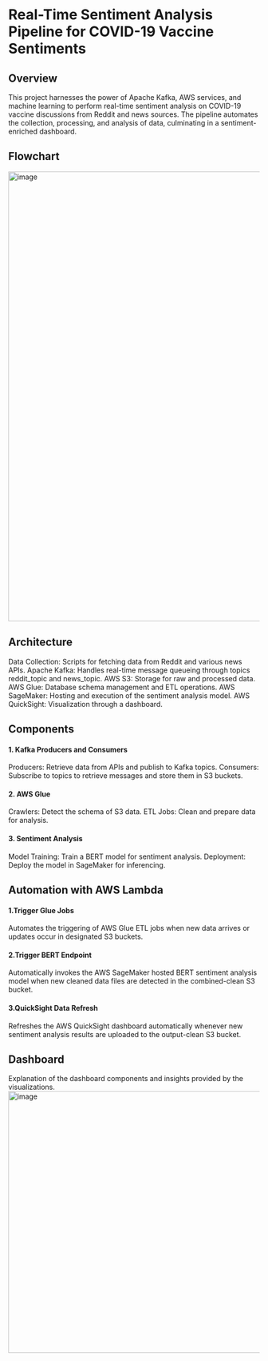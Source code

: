 # Real-Time Sentiment Analysis Pipeline for COVID-19 Vaccine Sentiments
## Overview
This project harnesses the power of Apache Kafka, AWS services, and machine learning to perform real-time sentiment analysis on COVID-19 vaccine discussions from Reddit and news sources. The pipeline automates the collection, processing, and analysis of data, culminating in a sentiment-enriched dashboard.

## Flowchart
<img width="900" alt="image" src="https://github.com/VishnuMurali08/aws-data-engineering-pipeline/assets/97467016/701e2641-120f-4b06-b27e-1c783ce32231">

## Architecture
Data Collection: Scripts for fetching data from Reddit and various news APIs.
Apache Kafka: Handles real-time message queueing through topics reddit_topic and news_topic.
AWS S3: Storage for raw and processed data.
AWS Glue: Database schema management and ETL operations.
AWS SageMaker: Hosting and execution of the sentiment analysis model.
AWS QuickSight: Visualization through a dashboard.
## Components
#### 1. Kafka Producers and Consumers
Producers: Retrieve data from APIs and publish to Kafka topics.
Consumers: Subscribe to topics to retrieve messages and store them in S3 buckets.
#### 2. AWS Glue
Crawlers: Detect the schema of S3 data.
ETL Jobs: Clean and prepare data for analysis.
#### 3. Sentiment Analysis
Model Training: Train a BERT model for sentiment analysis.
Deployment: Deploy the model in SageMaker for inferencing.

## Automation with AWS Lambda
#### 1.Trigger Glue Jobs
Automates the triggering of AWS Glue ETL jobs when new data arrives or updates occur in designated S3 buckets.
#### 2.Trigger BERT Endpoint
Automatically invokes the AWS SageMaker hosted BERT sentiment analysis model when new cleaned data files are detected in the combined-clean S3 bucket.
#### 3.QuickSight Data Refresh
Refreshes the AWS QuickSight dashboard automatically whenever new sentiment analysis results are uploaded to the output-clean S3 bucket.

## Dashboard
Explanation of the dashboard components and insights provided by the visualizations.
<img width="524" alt="image" src="https://github.com/VishnuMurali08/aws-data-engineering-pipeline/assets/97467016/127ff890-b9db-42ba-ad69-cf23504a0da2">

